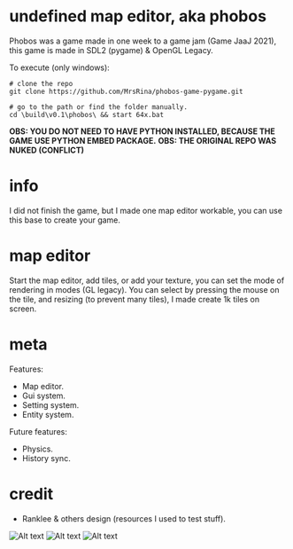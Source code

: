 # undefined map editor, aka phobos
Phobos was a game made in one week to a game jam (Game JaaJ 2021), this game is made in SDL2 (pygame) & OpenGL Legacy.

To execute (only windows):
```
# clone the repo
git clone https://github.com/MrsRina/phobos-game-pygame.git

# go to the path or find the folder manually.
cd \build\v0.1\phobos\ && start 64x.bat
```

**OBS: YOU DO NOT NEED TO HAVE PYTHON INSTALLED, BECAUSE THE GAME USE PYTHON EMBED PACKAGE.**
**OBS: THE ORIGINAL REPO WAS NUKED (CONFLICT)**

# info
I did not finish the game, but I made one map editor workable, you can use this base to create your game.

# map editor
Start the map editor, add tiles, or add your texture, you can set the mode of rendering in modes (GL legacy).
You can select by pressing the mouse on the tile, and resizing (to prevent many tiles), I made create 1k tiles on screen.

# meta
Features:
- Map editor.
- Gui system.
- Setting system.
- Entity system.

Future features:
- Physics.
- History sync.

# credit
- Ranklee & others design (resources I used to test stuff).

![Alt text](/resources/splash/splash_main_menu.png?raw=true)
![Alt text](/resources/splash/splash_map_editor_empty.png?raw=true)
![Alt text](/resources/splash/splash_map_editor_modes.png?raw=true)
